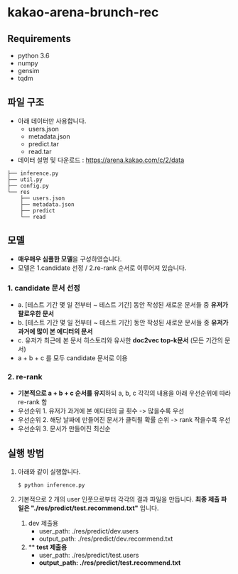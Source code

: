 # kakao-arena-brunch-rec

## Requirements
- python 3.6
- numpy
- gensim
- tqdm

## 파일 구조
- 아래 데이터만 사용합니다.
   - users.json
   - metadata.json
   - predict.tar
   - read.tar
- 데이터 설명 및 다운로드 : https://arena.kakao.com/c/2/data

~~~
├── inference.py
├── util.py
├── config.py
└── res
    ├── users.json
    ├── metadata.json
    ├── predict
    └── read
~~~

## 모델
- **매우매우 심플한 모델**을 구성하였습니다.
- 모델은 1.candidate 선정 / 2.re-rank 순서로 이루어져 있습니다.

### 1. candidate 문서 선정 
- a. [테스트 기간 몇 일 전부터 ~ 테스트 기간] 동안 작성된 새로운 문서들 중 **유저가 팔로우한 문서**
- b. [테스트 기간 몇 일 전부터 ~ 테스트 기간] 동안 작성된 새로운 문서들 중 **유저가 과거에 많이 본 에디터의 문서**
- c. 유저가 최근에 본 문서 히스토리와 유사한 **doc2vec top-k문서** (모든 기간의 문서)
- a + b + c 를 모두 candidate 문서로 이용

### 2. re-rank
- **기본적으로 a + b + c 순서를 유지**하되 a, b, c 각각의 내용을 아래 우선순위에 따라 re-rank 함 
- 우선순위 1. 유저가 과거에 본 에디터의 글 횟수 -> 많을수록 우선
- 우선순위 2. 해당 날짜에 만들어진 문서가 클릭될 확률 순위 -> rank 작을수록 우선
- 우선순위 3. 문서가 만들어진 최신순



## 실행 방법
1. 아래와 같이 실행합니다.

	~~~
	$ python inference.py
	~~~

2. 기본적으로 2 개의 user 인풋으로부터 각각의 결과 파일을 만듭니다. **최종 제출 파일은 "./res/predict/test.recommend.txt"** 입니다.
   1. dev 제출용
      - user_path: ./res/predict/dev.users
      - output_path: ./res/predict/dev.recommend.txt
   2. ** **test 제출용**
      - user_path: ./res/predict/test.users
      - **output_path: ./res/predict/test.recommend.txt**
